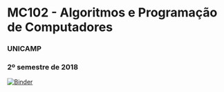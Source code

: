 # MC102 - Algoritmos e Programação de Computadores
### UNICAMP
### 2º semestre de 2018

[![Binder](https://mybinder.org/badge.svg)](https://mybinder.org/v2/gh/francisnardi/python_unicamp/master)
